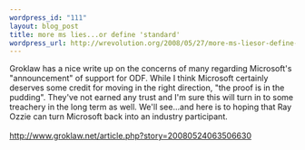 ```yaml
--- 
wordpress_id: "111"
layout: blog_post
title: more ms lies...or define 'standard'
wordpress_url: http://wrevolution.org/2008/05/27/more-ms-liesor-define-standard/
---
```

Groklaw has a nice write up on the concerns of many regarding Microsoft's "announcement" of support for ODF.  While I think Microsoft certainly deserves some credit for moving in the right direction, "the proof is in the pudding".  They've not earned any trust and I'm sure this will turn in to some treachery in the long term as well.  We'll see...and here is to hoping that Ray Ozzie can turn Microsoft back into an industry participant.<br /><br /><a href="http://www.groklaw.net/article.php?story=20080524063506630">http://www.groklaw.net/article.php?story=20080524063506630</a><br />
